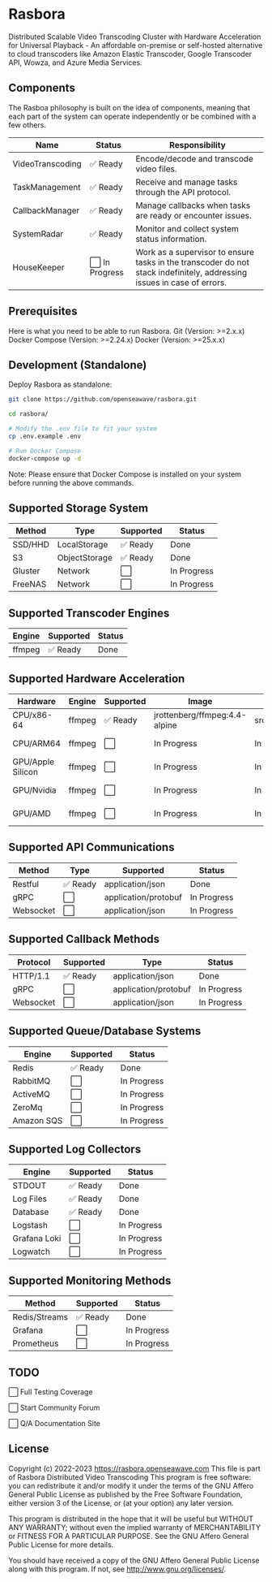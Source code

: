 # Rasbora

Distributed Scalable Video Transcoding Cluster with Hardware Acceleration for Universal Playback - An affordable on-premise or self-hosted alternative to cloud transcoders like Amazon Elastic Transcoder, Google Transcoder API, Wowza, and Azure Media Services.

## Components

The Rasboa philosophy is built on the idea of components, meaning that each part of the system can operate independently or be combined with a few others.

| Name              | Status     | Responsibility                                           |
|-------------------|------------|----------------------------------------------------------|
| VideoTranscoding  | ✅ Ready   | Encode/decode and transcode video files.                 |
| TaskManagement   | ✅ Ready   | Receive and manage tasks through the API protocol.        |
| CallbackManager   | ✅ Ready   | Manage callbacks when tasks are ready or encounter issues.|
| SystemRadar       | ✅ Ready   | Monitor and collect system status information.           |
| HouseKeeper       | ⬜️ In Progress | Work as a supervisor to ensure tasks in the transcoder do not stack indefinitely, addressing issues in case of errors. |

## Prerequisites

Here is what you need to be able to run Rasbora.
    Git (Version: >=2.x.x)
    Docker Compose (Version: >=2.24.x)
    Docker (Version: >=25.x.x)

## Development (Standalone)

Deploy Rasbora as standalone:

```bash
git clone https://github.com/openseawave/rasbora.git

cd rasbora/

# Modify the .env file to fit your system
cp .env.example .env

# Run Docker Compose
docker-compose up -d
```

Note: Please ensure that Docker Compose is installed on your system before running the above commands.

## Supported Storage System

| Method     | Type | Supported |Status|
|--------------|-----------|-------|----|
| SSD/HHD     | LocalStorage |✅  Ready       |Done  |
| S3     | ObjectStorage |✅  Ready        |Done  |
| Gluster    | Network | ⬜️ | In Progress |
| FreeNAS | Network| ⬜️ | In Progress |

## Supported Transcoder Engines

| Engine     | Supported |Status|
|--------------|-----------|-------|
| ffmpeg     | ✅  Ready        |Done  |

## Supported Hardware Acceleration

| Hardware     |Engine |Supported| Image | Handler | Status |
|--------------|-------|---------|-------|---------|--------|
| CPU/x86-64| ffmpeg | ✅  Ready|jrottenberg/ffmpeg:4.4-alpine | src/videotranscoder/handlers/default.handler | Done |
| CPU/ARM64 | ffmpeg | ⬜️ | In Progress| In Progress | In Progress |
| GPU/Apple Silicon| ffmpeg | ⬜️ | In Progress | In Progress | In Progress |
| GPU/Nvidia| ffmpeg | ⬜️ | In Progress | In Progress | In Progress |
| GPU/AMD| ffmpeg| ⬜️ | In Progress |  In Progress | In Progress|

## Supported API Communications

| Method     | Type | Supported |Status|
|--------------|-----------|-------|----|
| Restful     | ✅  Ready| application/json        |Done  |
| gRPC         | ⬜️        | application/protobuf |In Progress  |
| Websocket    | ⬜️        | application/json |In Progress  |

## Supported Callback Methods

| Protocol     | Supported | Type |Status|
|--------------|-----------|------|-------|
| HTTP/1.1     | ✅  Ready      | application/json |Done  |
| gRPC         | ⬜️        | application/protobuf |In Progress |
| Websocket    | ⬜️        | application/json |In Progress  |

## Supported Queue/Database Systems

| Engine     | Supported |Status|
|--------------|-----------|-------|
| Redis     | ✅  Ready       |Done  |
| RabbitMQ  | ⬜️        |In Progress|
| ActiveMQ  | ⬜️ |In Progress|
| ZeroMq | ⬜️ |In Progress|
| Amazon SQS| ⬜️ |In Progress|

## Supported Log Collectors

| Engine     | Supported |Status|
|--------------|-----------|-------|
| STDOUT     | ✅   Ready      |Done  |
| Log Files  | ✅  Ready     |Done|
| Database | ✅   Ready    |Done|
| Logstash | ⬜️ |In Progress|
| Grafana Loki| ⬜️ |In Progress|
| Logwatch | ⬜️ |In Progress|

## Supported Monitoring Methods

| Method    | Supported |Status|
|--------------|-----------|-------|
| Redis/Streams|✅   Ready      |Done  |
| Grafana   | ⬜️ |In Progress|
| Prometheus| ⬜️ |In Progress|

## TODO

⬜️ Full Testing Coverage

⬜️ Start Community Forum

⬜️ Q/A Documentation Site

## License

Copyright (c) 2022-2023 https://rasbora.openseawave.com
This file is part of Rasbora Distributed Video Transcoding
This program is free software: you can redistribute it and/or modify
it under the terms of the GNU Affero General Public License as published by
the Free Software Foundation, either version 3 of the License, or
(at your option) any later version.

This program is distributed in the hope that it will be useful
but WITHOUT ANY WARRANTY; without even the implied warranty of
MERCHANTABILITY or FITNESS FOR A PARTICULAR PURPOSE.  See the
GNU Affero General Public License for more details.

You should have received a copy of the GNU Affero General Public License
along with this program.  If not, see <http://www.gnu.org/licenses/>.
